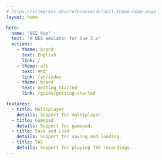 ```yaml
---
# https://vitepress.dev/reference/default-theme-home-page
layout: home

hero:
  name: "NES Vue"
  text: "A NES emulator for Vue 3.x"
  actions:
    - theme: brand
      text: English
      link: /
    - theme: alt
      text: 中文
      link: /zh/index
    - theme: brand
      text: Getting Started
      link: /guide/getting-started

features:
  - title: Multiplayer
    details: Support for multiplayer.
  - title: Gamepad
    details: Support for gamepad.
  - title: Save and Load
    details: Support for saving and loading.
  - title: TAS
    details: Support for playing TAS recordings.
---
```


